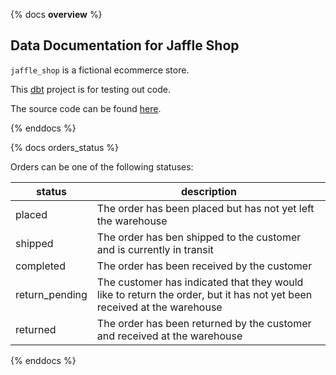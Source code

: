 {% docs __overview__ %}

## Data Documentation for Jaffle Shop

`jaffle_shop` is a fictional ecommerce store.

This [dbt](https://www.getdbt.com/) project is for testing out code.

The source code can be found [here](https://github.com/clrcrl/jaffle_shop).

{% enddocs %}


{% docs orders_status %}

Orders can be one of the following statuses:

| status         | description                                                                                                            |
|----------------|------------------------------------------------------------------------------------------------------------------------|
| placed         | The order has been placed but has not yet left the warehouse                                                           |
| shipped        | The order has ben shipped to the customer and is currently in transit                                                  |
| completed      | The order has been received by the customer                                                                            |
| return_pending | The customer has indicated that they would like to return the order, but it has not yet been received at the warehouse |
| returned       | The order has been returned by the customer and received at the warehouse                                              |


{% enddocs %}
